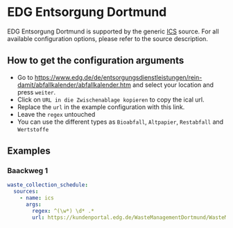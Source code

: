 # EDG Entsorgung Dortmund

EDG Entsorgung Dortmund is supported by the generic [ICS](/doc/source/ics.md) source. For all available configuration options, please refer to the source description.


## How to get the configuration arguments

- Go to <https://www.edg.de/de/entsorgungsdienstleistungen/rein-damit/abfallkalender/abfallkalender.htm> and select your location and press `weiter`.  
- Click on `URL in die Zwischenablage kopieren` to copy the ical url.
- Replace the `url` in the example configuration with this link.
- Leave the `regex` untouched
- You can use the different types as `Bioabfall`, `Altpapier`, `Restabfall` and `Wertstoffe`

## Examples

### Baackweg 1

```yaml
waste_collection_schedule:
  sources:
    - name: ics
      args:
        regex: ^(\w*) \d* .*
        url: https://kundenportal.edg.de/WasteManagementDortmund/WasteManagementServiceServlet?ApplicationName=Calendar&SubmitAction=sync&StandortID=1271001001&AboID=66930&Fra=P;R;B;W
```
